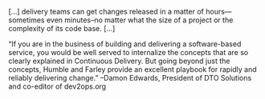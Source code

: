 [...] delivery teams can get changes released in a matter of hours―
sometimes even minutes–no matter what the size of a project or the complexity of its code base. [...]

“If you are in the business of building and delivering a software-based service, you would be well served to internalize the concepts that are so clearly explained in Continuous Delivery. But going beyond just the concepts, Humble and Farley provide an excellent playbook for rapidly and reliably delivering change.”
–Damon Edwards, President of DTO Solutions and co-editor of dev2ops.org
